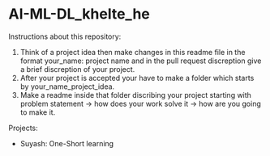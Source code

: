 # AI-ML-DL_khelte_he

Instructions about this repository:
1. Think of a project idea then make changes in this readme file in the format your_name: project name and in the pull request discreption give a brief discreption of your project.
2. After your project is accepted your have to make a folder which starts by your_name_project_idea.
3. Make a readme inside that folder discribing your project starting with problem statement -> how does your work solve it -> how are you going to make it.

Projects:
- Suyash: One-Short learning 
